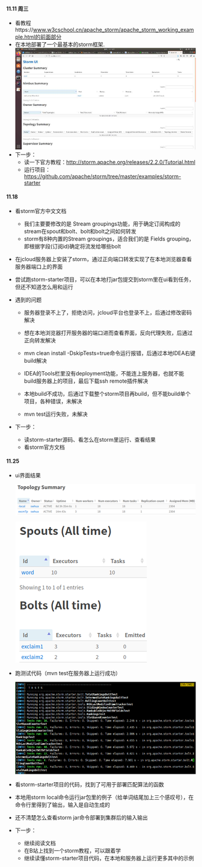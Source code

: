 

#### 11.11 周三

* 看教程https://www.w3cschool.cn/apache_storm/apache_storm_working_example.html的前面部分
* 在本地部署了一个最基本的storm框架.![1](.\pic\1.jpg)
* 下一步：
  * 读一下官方教程：http://storm.apache.org/releases/2.2.0/Tutorial.html
  * 运行项目：https://github.com/apache/storm/tree/master/examples/storm-starter

#### 11.18 

* 看storm官方中文文档
  * 我们主要要修改的是 Stream groupings功能，用于确定订阅构成的stream在spout和bolt、bolt和bolt之间如何转发
  * storm有8种内置的Stream groupings，适合我们的是 Fields grouping，即根据字段(订阅id)确定将流发给哪些bolt
* 在jcloud服务器上安装了storm，通过正向端口转发实现了在本地浏览器查看服务器端口上的界面
* 尝试跑storm-starter项目，可以在本地打jar包提交到storm里在ui看到任务，但还不知道怎么用和运行
* 遇到的问题

  * 服务器登录不上了，拒绝访问，jcloud平台也登录不上，后通过修改密码解决
  * 想在本地浏览器打开服务器的端口进而查看界面，反向代理失败，后通过正向转发解决
  
  * mvn clean install -DskipTests=true命令运行报错，后通过本地IDEA右键build解决
  * IDEA的Tools栏里没有deployment功能，不能连上服务器，也就不能build服务器上的项目，最后下载ssh remote插件解决
  * 本地build不成功，后通过下载整个storm项目再build，但不能build单个项目，各种错误，未解决
  * mvn test运行失败，未解决
* 下一步：
  * 读storm-starter源码、看怎么在storm里运行、查看结果
  * 看storm官方文档

#### 11.25

* ui界面结果

  ![3](./pic/3.png)

  ![4](./pic/4.png)

* 跑测试代码（mvn test在服务器上运行成功）

  ![image-20201120181345188](./pic/2.png)

* 看storm-starter项目的代码，找到了可用于部署匹配算法的函数

* 本地用storm local命令运行jar包里的例子（给单词结尾加上三个感叹号），在命令行里得到了输出，输入是自动生成的
* 还不清楚怎么查看storm jar命令部署到集群后的输入输出
* 下一步：
  * 继续阅读文档
  * 在B站上找到一个storm教程，可以跟着学
  * 继续读懂storm-starter项目代码，在本地和服务器上运行更多其中的示例

